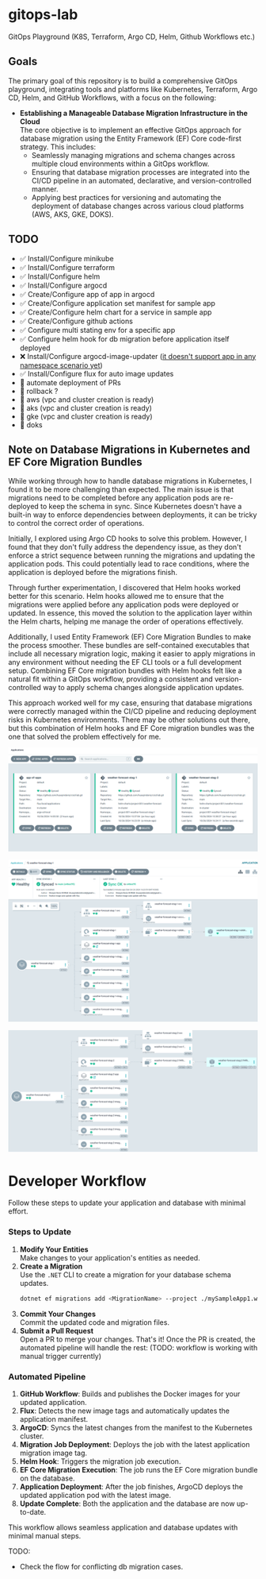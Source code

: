 # gitops-lab

GitOps Playground (K8S, Terraform, Argo CD, Helm, Github Workflows etc.)

## Goals

The primary goal of this repository is to build a comprehensive GitOps playground, integrating tools and platforms like Kubernetes, Terraform, Argo CD, Helm, and GitHub Workflows, with a focus on the following:

- **Establishing a Manageable Database Migration Infrastructure in the Cloud**\
  The core objective is to implement an effective GitOps approach for database migration using the Entity Framework (EF) Core code-first strategy. This includes:
  - Seamlessly managing migrations and schema changes across multiple cloud environments within a GitOps workflow.
  - Ensuring that database migration processes are integrated into the CI/CD pipeline in an automated, declarative, and version-controlled manner.
  - Applying best practices for versioning and automating the deployment of database changes across various cloud platforms (AWS, AKS, GKE, DOKS).

## TODO

- ✅ Install/Configure minikube
- ✅ Install/Configure terraform
- ✅ Install/Configure helm
- ✅ Install/Configure argocd
- ✅ Create/Configure app of app in argocd
- ✅ Create/Configure application set manifest for sample app
- ✅ Create/Configure helm chart for a service in sample app
- ✅ Create/Configure github actions
- ✅ Configure multi stating env for a specific app
- ✅ Configure helm hook for db migration before application itself deployed
- ❌ Install/Configure argocd-image-updater ([it doesn't support app in any namespace scenario yet](https://github.com/argoproj-labs/argocd-image-updater/issues/601))
- ✅ Install/Configure flux for auto image updates
- 🔲 automate deployment of PRs
- 🔲 rollback ?
- 🔲 aws (vpc and cluster creation is ready)
- 🔲 aks (vpc and cluster creation is ready)
- 🔲 gke (vpc and cluster creation is ready)
- 🔲 doks

## Note on Database Migrations in Kubernetes and EF Core Migration Bundles

While working through how to handle database migrations in Kubernetes, I found it to be more challenging than expected. The main issue is that migrations need to be completed before any application pods are re-deployed to keep the schema in sync. Since Kubernetes doesn't have a built-in way to enforce dependencies between deployments, it can be tricky to control the correct order of operations.

Initially, I explored using Argo CD hooks to solve this problem. However, I found that they don't fully address the dependency issue, as they don't enforce a strict sequence between running the migrations and updating the application pods. This could potentially lead to race conditions, where the application is deployed before the migrations finish.

Through further experimentation, I discovered that Helm hooks worked better for this scenario. Helm hooks allowed me to ensure that the migrations were applied before any application pods were deployed or updated. In essence, this moved the solution to the application layer within the Helm charts, helping me manage the order of operations effectively.

Additionally, I used Entity Framework (EF) Core Migration Bundles to make the process smoother. These bundles are self-contained executables that include all necessary migration logic, making it easier to apply migrations in any environment without needing the EF CLI tools or a full development setup. Combining EF Core migration bundles with Helm hooks felt like a natural fit within a GitOps workflow, providing a consistent and version-controlled way to apply schema changes alongside application updates.

This approach worked well for my case, ensuring that database migrations were correctly managed within the CI/CD pipeline and reducing deployment risks in Kubernetes environments. There may be other solutions out there, but this combination of Helm hooks and EF Core migration bundles was the one that solved the problem effectively for me.

![ArgoCD Overview](./docs/images/screenshots/argo-001.png)

![ArgoCD App View](./docs/images/screenshots/argo-002.png)

![Migration Example](./docs/images/screenshots/migration-example.gif)

# Developer Workflow

Follow these steps to update your application and database with minimal effort.

### Steps to Update

1. **Modify Your Entities**  
   Make changes to your application's entities as needed.
2. **Create a Migration**  
   Use the `.NET` CLI to create a migration for your database schema updates.
   ```bash
   dotnet ef migrations add <MigrationName> --project ./mySampleApp1.weatherForecast.Infra --startup-project ./mySampleApp1.weatherForecast.API
   ```
3. **Commit Your Changes**  
   Commit the updated code and migration files.
4. **Submit a Pull Request**  
    Open a PR to merge your changes.
   That's it! Once the PR is created, the automated pipeline will handle the rest: (TODO: workflow is working with manual trigger currently)

### Automated Pipeline

1. **GitHub Workflow**: Builds and publishes the Docker images for your updated application.
2. **Flux**: Detects the new image tags and automatically updates the application manifest.
3. **ArgoCD**: Syncs the latest changes from the manifest to the Kubernetes cluster.
4. **Migration Job Deployment**: Deploys the job with the latest application migration image tag.
5. **Helm Hook**: Triggers the migration job execution.
6. **EF Core Migration Execution**: The job runs the EF Core migration bundle on the database.
7. **Application Deployment**: After the job finishes, ArgoCD deploys the updated application pod with the latest image.
8. **Update Complete**: Both the application and the database are now up-to-date.

This workflow allows seamless application and database updates with minimal manual steps.

TODO:

- Check the flow for conflicting db migration cases.
